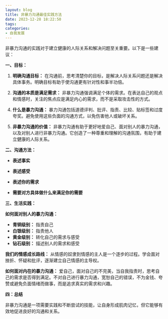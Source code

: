 ```yaml
---
layout: blog
title: 非暴力沟通最佳实践方法
date: 2023-12-28 18:22:50
tags:
categories:
- 自我发展
---
```

非暴力沟通的实践对于建立健康的人际关系和解决问题至关重要。以下是一些建议：

**一、目标：**


1. **明确沟通目标：** 
在沟通前，思考清楚你的目标，是解决人际关系问题还是解决具体事务。明确目标有助于使沟通更有针对性和事半功倍。

2. **沟通的本质是满足需求：** 非暴力沟通强调满足个体的需求。在表达自己的观点和情感时，关注的焦点应是满足内心的需求，而不是采取攻击性的方式。
<!--more-->
4. **什么是暴力沟通：**
暴力沟通包括道德评判、批评、指责、比较、贴标签和过度夸奖。避免使用这些负面的沟通方式，以免伤害他人或破坏关系。

4. **非暴力沟通的价值：** 
非暴力沟通有助于更好地爱自己、面对别人的暴力沟通，以及对别人进行非暴力沟通。它创造了一种尊重和理解的沟通氛围，有助于建立健康的人际关系。

**二、沟通方法：**

- **表述事实**


- **表述感受**


- **表述你的需求**


- **需要对方具体做什么来满足你的需要**

**三、生活实践：**


**如何面对别人的暴力沟通：**
- **青铜级别：** 指责自己
- **白银级别：** 指责他人
- **黄金级别：** 转化自己的需求与感受
- **钻石级别：** 描述别人的需求和感受

**我们的情感成长路线：**
从情感的奴隶到情感的主人是一个逐步的过程。学会面对挫折、怀疑和批评，逐渐建立自己情感的主导权。

**如何面对内在的暴力沟通：**
爱自己，面对自己的不完美，当自我指责时，思考自己的需求是否得到满足。不对自己进行暴力沟通，宽恕自己的错误，不为金钱、夸赞或避免负面情绪而做事，而是追求真实的需求和兴趣。


**四：总结**


非暴力沟通是一项需要实践和不断尝试的技能，让自身形成肌肉记忆，但它能够有效地促进良好的沟通和关系。